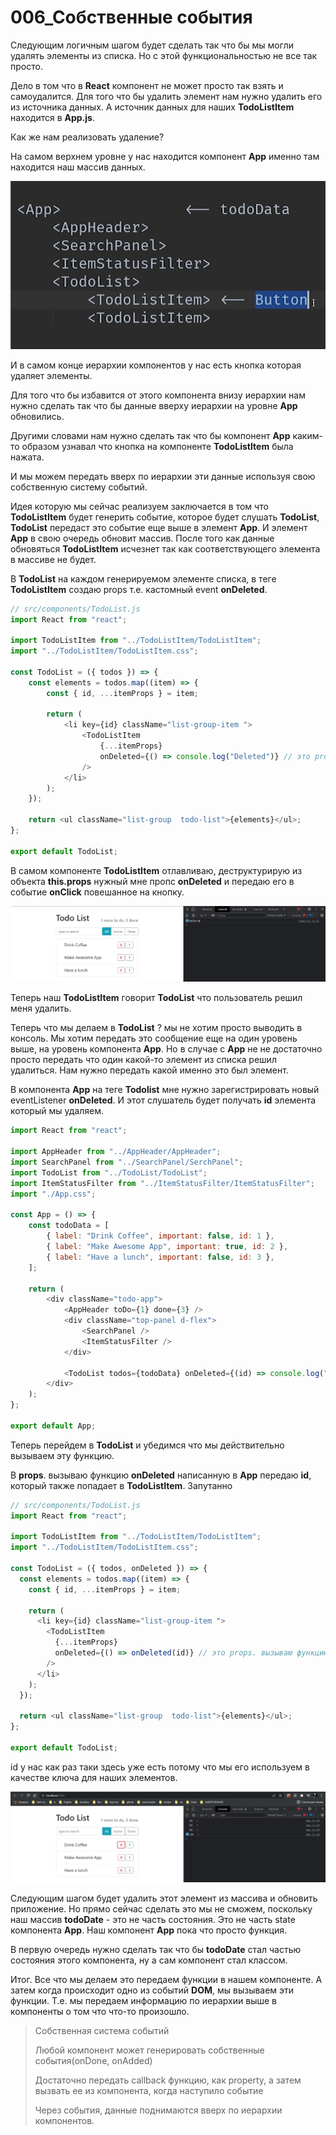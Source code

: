 # 006_Собственные события

Следующим логичным шагом будет сделать так что бы мы могли удалять элементы из списка. Но с этой функциональностью не все так просто. 

Дело в том что в **React** компонент не может просто так взять и самоудалится. Для того что бы удалить элемент нам нужно удалить его из источника данных. А источник данных для наших **TodoListItem** находится в **App.js**. 


Как же нам реализовать удаление?

На самом верхнем уровне у нас находится компонент **App**  именно там находится наш массив данных.

![](img/001.jpg)

И в самом конце иерархии компонентов у нас есть кнопка которая удаляет элементы.

Для того что бы избавится от этого компонента внизу иерархии нам нужно сделать так что бы данные вверху иерархии на уровне **App** обновились.

Другими словами нам нужно сделать так что бы компонент **App** каким-то образом узнавал что кнопка на компоненте **TodoListItem** была нажата.

И мы можем передать вверх по иерархии эти данные используя свою собственную систему событий.

Идея которую мы сейчас реализуем заключается в том что **TodoListItem** будет генерить событие, которое будет слушать **TodoList**, **TodoList** передаст это событие еще выше в элемент **App**. И элемент **App** в свою очередь обновит массив. После того как данные обновяться **TodoListItem** исчезнет так как соответствующего элемента в массиве не будет.

В **TodoList** на каждом генерируемом элементе списка, в теге **TodoListItem** создаю props т.е. кастомный event **onDeleted**.

```js
// src/components/TodoList.js
import React from "react";

import TodoListItem from "../TodoListItem/TodoListItem";
import "../TodoListItem/TodoListItem.css";

const TodoList = ({ todos }) => {
    const elements = todos.map((item) => {
        const { id, ...itemProps } = item;

        return (
            <li key={id} className="list-group-item ">
                <TodoListItem
                    {...itemProps}
                    onDeleted={() => console.log("Deleted")} // это props
                />
            </li>
        );
    });

    return <ul className="list-group  todo-list">{elements}</ul>;
};

export default TodoList;

```

В самом компоненте **TodoListItem** отлавливаю, деструктурирую из объекта **this.props** нужный мне пропс **onDeleted** и передаю его в событие **onClick** повешанное на кнопку.

![](img/002.jpg)

Теперь наш **TodoListItem** говорит **TodoList** что пользователь решил меня удалить.


Теперь что мы делаем в **TodoList** ? мы не хотим просто выводить в консоль. Мы хотим передать это сообщение еще на один уровень выше, на уровень компонента **App**. Но в случае с **App** не не достаточно просто передать что один какой-то элемент из списка решил удалиться. Нам нужно передать какой именно это был элемент.


В компонента **App** на теге **Todolist** мне нужно зарегистрировать новый eventListener **onDeleted**. И этот слушатель будет получать **id** элемента который мы удаляем.

```js
import React from "react";

import AppHeader from "../AppHeader/AppHeader";
import SearchPanel from "../SearchPanel/SerchPanel";
import TodoList from "../TodoList/TodoList";
import ItemStatusFilter from "../ItemStatusFilter/ItemStatusFilter";
import "./App.css";

const App = () => {
    const todoData = [
        { label: "Drink Coffee", important: false, id: 1 },
        { label: "Make Awesome App", important: true, id: 2 },
        { label: "Have a lunch", important: false, id: 3 },
    ];

    return (
        <div className="todo-app">
            <AppHeader toDo={1} done={3} />
            <div className="top-panel d-flex">
                <SearchPanel />
                <ItemStatusFilter />
            </div>

            <TodoList todos={todoData} onDeleted={(id) => console.log("id: ", id)} />
        </div>
    );
};

export default App;

```

Теперь перейдем в **TodoList** и убедимся что мы действительно вызываем эту функцию.

В **props**. вызываю функцию **onDeleted** написанную в **App**  передаю **id**, который также попадает в **TodoListItem**. Запутанно

```js
// src/components/TodoList.js
import React from "react";

import TodoListItem from "../TodoListItem/TodoListItem";
import "../TodoListItem/TodoListItem.css";

const TodoList = ({ todos, onDeleted }) => {
  const elements = todos.map((item) => {
    const { id, ...itemProps } = item;

    return (
      <li key={id} className="list-group-item ">
        <TodoListItem
          {...itemProps}
          onDeleted={() => onDeleted(id)} // это props. вызываю функцию onDeleted написанную в App  передаю id, который также попадает в TodoListItem
        />
      </li>
    );
  });

  return <ul className="list-group  todo-list">{elements}</ul>;
};

export default TodoList;

```

id у нас как раз таки здесь уже есть потому что мы его используем в качестве ключа для наших элементов.

![](img/003.jpg)

Следующим шагом будет удалить этот элемент из массива и обновить приложение. Но прямо сейчас сделать это мы не сможем, поскольку наш массив **todoDate** - это не часть состояния. Это не часть state компонента **App**. Наш компонент **App** пока что просто функция.

В первую очередь нужно сделать так что бы **todoDate** стал частью состояния этого компонента, ну а сам компонент стал классом.


Итог. Все что мы делаем это передаем функции в нашем компоненте. А затем когда происходит одно из событий **DOM**, мы вызываем эти функции. Т.е. мы передаем информацию по иерархии выше в компоненты о том что что-то произошло.

> Собственная система событий
> 
> Любой компонент может генерировать собственные события(onDone, onAdded)
> 
> Достаточно передать callback функцию, как property, а затем вызвать ее из компонента, когда наступило событие
> 
> Через события, данные поднимаются вверх по иерархии компонентов.